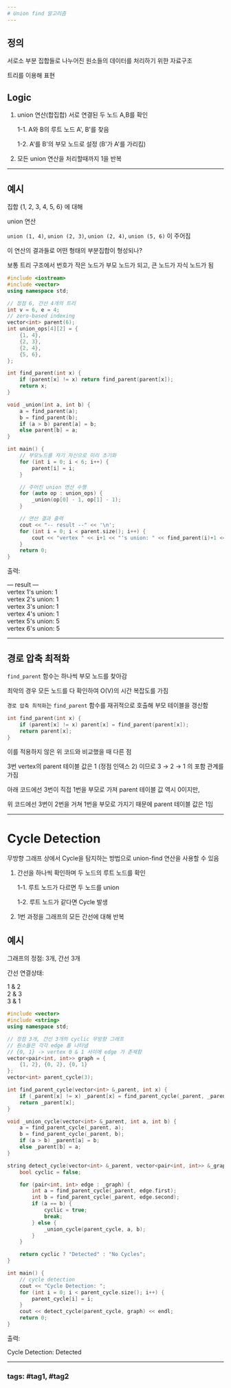 ```yaml
---
# Union find 알고리즘
---
```


## 정의

서로소 부분 집합들로 나누어진 원소들의 데이터를 처리하기 위한 자료구조

트리를 이용해 표현

## Logic

1. union 연산(합집합) 서로 연결된 두 노드 A,B를 확인

    1-1. A와 B의 루트 노드 A', B'를 찾음

    1-2. A'를 B'의 부모 노드로 설정 (B'가 A'를 가리킴)

2. 모든 union 연산을 처리할때까지 1을 반복

---

## 예시

집합 {1, 2, 3, 4, 5, 6} 에 대해

union 연산

`union (1, 4)`, `union (2, 3)`, `union (2, 4)`, `union (5, 6)` 이 주어짐

이 연산의 결과들로 어떤 형태의 부분집합이 형성되나?

보통 트리 구조에서 번호가 작은 노드가 부모 노드가 되고, 큰 노드가 자식 노드가 됨

``` cpp
#include <iostream>
#include <vector>
using namespace std;

// 정점 6, 간선 4개의 트리
int v = 6, e = 4;
// zero-based indexing
vector<int> parent(6);
int union_ops[4][2] = {
	{1, 4},
	{2, 3},
	{2, 4},
	{5, 6},
};

int find_parent(int x) {
	if (parent[x] != x) return find_parent(parent[x]);
	return x;
}

void _union(int a, int b) {
	a = find_parent(a);
	b = find_parent(b);
	if (a > b) parent[a] = b;
	else parent[b] = a;
}

int main() {
	// 부모노드를 자기 자신으로 미리 초기화
	for (int i = 0; i < 6; i++) {
		parent[i] = i;
	}

	// 주어진 union 연산 수행
	for (auto op : union_ops) {
		_union(op[0] - 1, op[1] - 1);
	}

	// 연산 결과 출력
	cout << "-- result --" << '\n';
	for (int i = 0; i < parent.size(); i++) {
		cout << "vertex " << i+1 << "'s union: " << find_parent(i)+1 << '\n';
	}
	return 0;
}
```

출력:

— result —  
vertex 1's union: 1  
vertex 2's union: 1  
vertex 3's union: 1  
vertex 4's union: 1  
vertex 5's union: 5  
vertex 6's union: 5  

---

## 경로 압축 최적화

`find_parent` 함수는 하나씩 부모 노드를 찾아감

최악의 경우 모든 노드를 다 확인하여 O(V)의 시간 복잡도를 가짐

`경로 압축 최적화`는 `find_parent` 함수를 재귀적으로 호출해 부모 테이블을 갱신함

``` cpp
int find_parent(int x) {
	if (parent[x] != x) parent[x] = find_parent(parent[x]);
	return parent[x];
}
```

이를 적용하지 않은 위 코드와 비교했을 때 다른 점

3번 vertex의 parent 테이블 값은 1 (정점 인덱스 2) 이므로 3 → 2 → 1 의 포함 관계를 가짐

아래 코드에선 3번이 직접 1번을 부모로 가져 parent 테이블 값 역시 0이지만,

위 코드에선 3번이 2번을 거쳐 1번을 부모로 가지기 때문에 parent 테이블 값은 1임

---

# Cycle Detection

무방향 그래프 상에서 Cycle을 탐지하는 방법으로 union-find 연산을 사용할 수 있음

1. 간선을 하나씩 확인하며 두 노드의 루트 노드를 확인

    1-1. 루트 노드가 다르면 두 노드를 union

    1-2. 루트 노드가 같다면 Cycle 발생

2. 1번 과정을 그래프의 모든 간선에 대해 반복

## 예시

그래프의 정점: 3개, 간선 3개

간선 연결상태:

1 & 2  
2 & 3  
3 & 1  

``` cpp
#include <vector>
#include <string>
using namespace std;

// 정점 3개, 간선 3개의 cyclic 무방향 그래프
// 원소들은 각각 edge 를 나타냄
// {0, 1} -> vertex 0 & 1 사이에 edge 가 존재함
vector<pair<int, int>> graph = {
	{1, 2}, {0, 2}, {0, 1}
};
vector<int> parent_cycle(3);

int find_parent_cycle(vector<int> &_parent, int x) {
	if (_parent[x] != x) _parent[x] = find_parent_cycle(_parent, _parent[x]);
	return _parent[x];
}

void _union_cycle(vector<int> &_parent, int a, int b) {
	a = find_parent_cycle(_parent, a);
	b = find_parent_cycle(_parent, b);
	if (a > b) _parent[a] = b;
	else _parent[b] = a;
}

string detect_cycle(vector<int> &_parent, vector<pair<int, int>> &_graph) {
	bool cyclic = false;

	for (pair<int, int> edge : _graph) {
		int a = find_parent_cycle(_parent, edge.first);
		int b = find_parent_cycle(_parent, edge.second);
		if (a == b) {
			cyclic = true;
			break;
		} else {
			_union_cycle(parent_cycle, a, b);
		}
	}

	return cyclic ? "Detected" : "No Cycles";
}

int main() {
	// cycle detection
	cout << "Cycle Detection: ";
	for (int i = 0; i < parent_cycle.size(); i++) {
		parent_cycle[i] = i;
	}
	cout << detect_cycle(parent_cycle, graph) << endl;
	return 0;
}
```

출력:

Cycle Detection: Detected

---
### tags: #tag1, #tag2